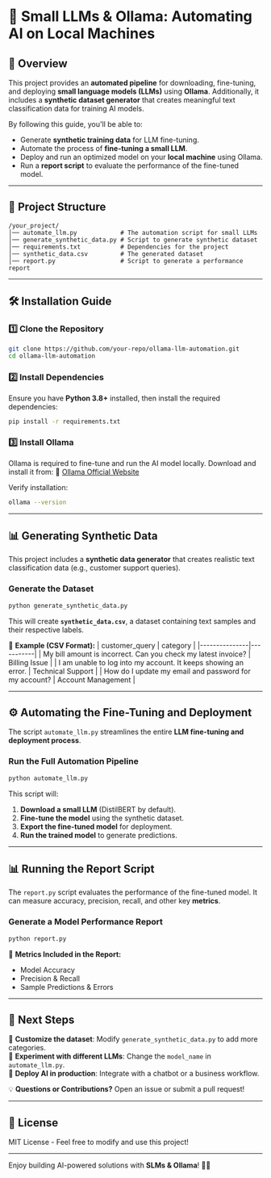 # 📌 Small LLMs & Ollama: Automating AI on Local Machines

## 📖 Overview

This project provides an **automated pipeline** for downloading, fine-tuning, and deploying **small language models (LLMs)** using **Ollama**. Additionally, it includes a **synthetic dataset generator** that creates meaningful text classification data for training AI models.

By following this guide, you'll be able to:
- Generate **synthetic training data** for LLM fine-tuning.
- Automate the process of **fine-tuning a small LLM**.
- Deploy and run an optimized model on your **local machine** using Ollama.
- Run a **report script** to evaluate the performance of the fine-tuned model.

---

## 📁 Project Structure
```
/your_project/
│── automate_llm.py            # The automation script for small LLMs
│── generate_synthetic_data.py # Script to generate synthetic dataset
│── requirements.txt           # Dependencies for the project
│── synthetic_data.csv         # The generated dataset
│── report.py                  # Script to generate a performance report
```

---

## 🛠️ Installation Guide

### **1️⃣ Clone the Repository**
```bash
git clone https://github.com/your-repo/ollama-llm-automation.git
cd ollama-llm-automation
```

### **2️⃣ Install Dependencies**
Ensure you have **Python 3.8+** installed, then install the required dependencies:
```bash
pip install -r requirements.txt
```

### **3️⃣ Install Ollama**
Ollama is required to fine-tune and run the AI model locally. Download and install it from:
🔗 [Ollama Official Website](https://ollama.ai/)

Verify installation:
```bash
ollama --version
```

---

## 📊 Generating Synthetic Data
This project includes a **synthetic data generator** that creates realistic text classification data (e.g., customer support queries).

### **Generate the Dataset**
```bash
python generate_synthetic_data.py
```

This will create **`synthetic_data.csv`**, a dataset containing text samples and their respective labels.

📌 **Example (CSV Format):**
| customer_query | category |
|---------------|-----------|
| My bill amount is incorrect. Can you check my latest invoice? | Billing Issue |
| I am unable to log into my account. It keeps showing an error. | Technical Support |
| How do I update my email and password for my account? | Account Management |

---

## ⚙️ Automating the Fine-Tuning and Deployment
The script `automate_llm.py` streamlines the entire **LLM fine-tuning and deployment process**.

### **Run the Full Automation Pipeline**
```bash
python automate_llm.py
```

This script will:
1. **Download a small LLM** (DistilBERT by default).
2. **Fine-tune the model** using the synthetic dataset.
3. **Export the fine-tuned model** for deployment.
4. **Run the trained model** to generate predictions.

---

## 📊 Running the Report Script
The `report.py` script evaluates the performance of the fine-tuned model. It can measure accuracy, precision, recall, and other key **metrics**.

### **Generate a Model Performance Report**
```bash
python report.py
```

📌 **Metrics Included in the Report:**
- Model Accuracy
- Precision & Recall
- Sample Predictions & Errors

---

## 🚀 Next Steps
🔹 **Customize the dataset**: Modify `generate_synthetic_data.py` to add more categories.  
🔹 **Experiment with different LLMs**: Change the `model_name` in `automate_llm.py`.  
🔹 **Deploy AI in production**: Integrate with a chatbot or a business workflow.  

💡 **Questions or Contributions?** Open an issue or submit a pull request!

---

## 📌 License
MIT License - Feel free to modify and use this project!

---

Enjoy building AI-powered solutions with **SLMs & Ollama**! 🎉🚀

